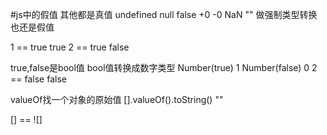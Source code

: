 #js中的假值 其他都是真值
undefined
null
false
+0
-0
NaN
""
做强制类型转换也还是假值

1 == true
true
2 == true
false

true,false是bool值
bool值转换成数字类型
Number(true)
1
Number(false)
0
2 == false
false

valueOf找一个对象的原始值
[].valueOf().toString()
""

[] == ![]